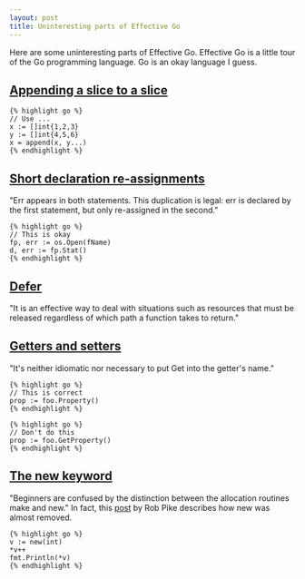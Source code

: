 ```yaml
---
layout: post
title: Uninteresting parts of Effective Go
---
```


Here are some uninteresting parts of Effective Go.
Effective Go is a little tour of the Go programming language.
Go is an okay language I guess.

## [Appending a slice to a slice](https://go.dev/doc/effective_go#append)

    {% highlight go %}
    // Use ...
    x := []int{1,2,3}
    y := []int{4,5,6}
    x = append(x, y...)
    {% endhighlight %}

## [Short declaration re-assignments](https://golang.org/doc/effective_go#redeclaration) 

"Err appears in both statements. This duplication is legal: err is declared by the first statement, but only re-assigned in the second."

    {% highlight go %}
    // This is okay
    fp, err := os.Open(fName)
    d, err := fp.Stat()
    {% endhighlight %}

## [Defer](https://golang.org/doc/effective_go#defer) 

"It is an effective way to deal with situations such as resources that must be released regardless of which path a function takes to return."

## [Getters and setters](https://golang.org/doc/effective_go#package-names) 

"It's neither idiomatic nor necessary to put Get into the getter's name."

    {% highlight go %}
    // This is correct
    prop := foo.Property()
    {% endhighlight %}

    {% highlight go %}
    // Don't do this
    prop := foo.GetProperty()
    {% endhighlight %}

## [The new keyword](https://golang.org/doc/effective_go#allocation_new) 

"Beginners are confused by the distinction between the allocation routines make and new." In fact, this [post](https://groups.google.com/g/golang-nuts/c/kWXYU95XN04/m/iRfB7YEt57UJ) by Rob Pike describes how new was almost removed.

    {% highlight go %}
	v := new(int)
	*v++
	fmt.Println(*v)
    {% endhighlight %}
